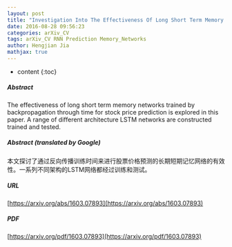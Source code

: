 ```yaml
---
layout: post
title: "Investigation Into The Effectiveness Of Long Short Term Memory Networks For Stock Price Prediction"
date: 2016-08-28 09:56:23
categories: arXiv_CV
tags: arXiv_CV RNN Prediction Memory_Networks
author: Hengjian Jia
mathjax: true
---
```


* content
{:toc}

##### Abstract
The effectiveness of long short term memory networks trained by backpropagation through time for stock price prediction is explored in this paper. A range of different architecture LSTM networks are constructed trained and tested.

##### Abstract (translated by Google)
本文探讨了通过反向传播训练时间来进行股票价格预测的长期短期记忆网络的有效性。一系列不同架构的LSTM网络都经过训练和测试。

##### URL
[https://arxiv.org/abs/1603.07893](https://arxiv.org/abs/1603.07893)

##### PDF
[https://arxiv.org/pdf/1603.07893](https://arxiv.org/pdf/1603.07893)

